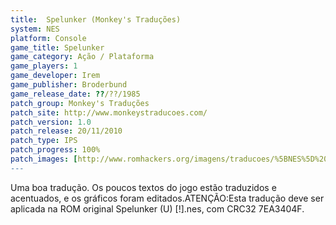 ```yaml
---
title:  Spelunker (Monkey's Traduções)
system: NES
platform: Console
game_title: Spelunker
game_category: Ação / Plataforma
game_players: 1
game_developer: Irem
game_publisher: Broderbund
game_release_date: ??/??/1985
patch_group: Monkey's Traduções
patch_site: http://www.monkeystraducoes.com/
patch_version: 1.0
patch_release: 20/11/2010
patch_type: IPS
patch_progress: 100%
patch_images: [http://www.romhackers.org/imagens/traducoes/%5BNES%5D%20Spelunker%20-%20Monkey's%20Tradu%C3%A7%C3%B5es%20-%201.png,http://www.romhackers.org/imagens/traducoes/%5BNES%5D%20Spelunker%20-%20Monkey's%20Tradu%C3%A7%C3%B5es%20-%202.png,http://www.romhackers.org/imagens/traducoes/%5BNES%5D%20Spelunker%20-%20Monkey's%20Tradu%C3%A7%C3%B5es%20-%203.png]
---
```

Uma boa tradução. Os poucos textos do jogo estão traduzidos e acentuados, e os gráficos foram editados.ATENÇÃO:Esta tradução deve ser aplicada na ROM original Spelunker (U) [!].nes, com CRC32 7EA3404F.